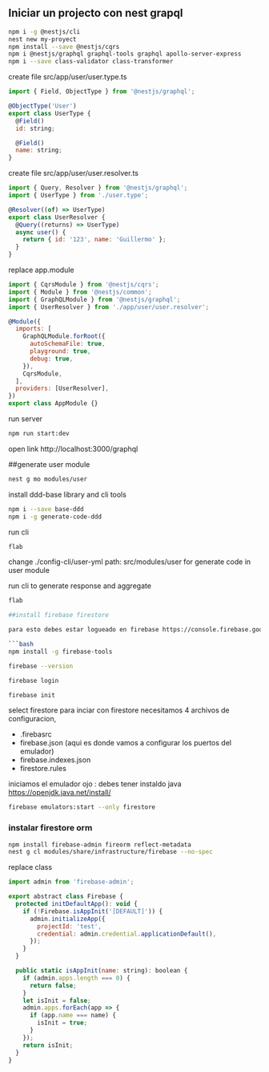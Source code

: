 ## Iniciar un projecto con nest grapql

```bash
npm i -g @nestjs/cli
nest new my-proyect
npm install --save @nestjs/cqrs
npm i @nestjs/graphql graphql-tools graphql apollo-server-express
npm i --save class-validator class-transformer
```

create file src/app/user/user.type.ts
```javascript
import { Field, ObjectType } from '@nestjs/graphql';

@ObjectType('User')
export class UserType {
  @Field()
  id: string;

  @Field()
  name: string;
}

```
create file src/app/user/user.resolver.ts
```javascript
import { Query, Resolver } from '@nestjs/graphql';
import { UserType } from './user.type';

@Resolver((of) => UserType)
export class UserResolver {
  @Query((returns) => UserType)
  async user() {
    return { id: '123', name: 'Guillermo' };
  }
}

```

replace app.module
```javascript
import { CqrsModule } from '@nestjs/cqrs';
import { Module } from '@nestjs/common';
import { GraphQLModule } from '@nestjs/graphql';
import { UserResolver } from './app/user/user.resolver';

@Module({
  imports: [
    GraphQLModule.forRoot({
      autoSchemaFile: true,
      playground: true,
      debug: true,
    }),
    CqrsModule,
  ],
  providers: [UserResolver],
})
export class AppModule {}

```

run server 
```bash
npm run start:dev
```
open link 
http://localhost:3000/graphql

##generate user module
```bash
nest g mo modules/user
```
install ddd-base library and cli tools
```bash
npm i --save base-ddd
npm i -g generate-code-ddd
```

run cli
```bash
flab
```
change ./config-cli/user-yml path: src/modules/user for generate code in user module

run cli to generate response and aggregate
```bash
flab

##install firebase firestore

para esto debes estar logueado en firebase https://console.firebase.google.com/

```bash
npm install -g firebase-tools

firebase --version

firebase login

firebase init
```
select firestore
para inciar con firestore necesitamos 4 archivos de configuracion,
- .firebasrc
- firebase.json (aqui es donde vamos a configurar los puertos del emulador)
- firebase.indexes.json
- firestore.rules

 iniciamos el emulador
 ojo :  debes tener instaldo java  https://openjdk.java.net/install/
  ```bash
firebase emulators:start --only firestore
 ```

 ### instalar firestore orm
```bash
npm install firebase-admin fireorm reflect-metadata
nest g cl modules/share/infrastructure/firebase --no-spec
```
replace class 
```javascript
import admin from 'firebase-admin';

export abstract class Firebase {
  protected initDefaultApp(): void {
    if (!Firebase.isAppInit('[DEFAULT]')) {
      admin.initializeApp({
        projectId: 'test',
        credential: admin.credential.applicationDefault(),
      });
    }
  }

  public static isAppInit(name: string): boolean {
    if (admin.apps.length === 0) {
      return false;
    }
    let isInit = false;
    admin.apps.forEach(app => {
      if (app.name === name) {
        isInit = true;
      }
    });
    return isInit;
  }
}
```
